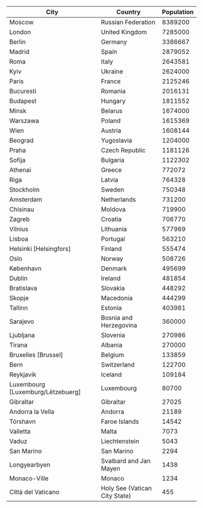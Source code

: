 | City | Country | Population |
| --- | --- | --- |
| Moscow | Russian Federation | 8389200 |
| London | United Kingdom | 7285000 |
| Berlin | Germany | 3386667 |
| Madrid | Spain | 2879052 |
| Roma | Italy | 2643581 |
| Kyiv | Ukraine | 2624000 |
| Paris | France | 2125246 |
| Bucuresti | Romania | 2016131 |
| Budapest | Hungary | 1811552 |
| Minsk | Belarus | 1674000 |
| Warszawa | Poland | 1615369 |
| Wien | Austria | 1608144 |
| Beograd | Yugoslavia | 1204000 |
| Praha | Czech Republic | 1181126 |
| Sofija | Bulgaria | 1122302 |
| Athenai | Greece | 772072 |
| Riga | Latvia | 764328 |
| Stockholm | Sweden | 750348 |
| Amsterdam | Netherlands | 731200 |
| Chisinau | Moldova | 719900 |
| Zagreb | Croatia | 706770 |
| Vilnius | Lithuania | 577969 |
| Lisboa | Portugal | 563210 |
| Helsinki [Helsingfors] | Finland | 555474 |
| Oslo | Norway | 508726 |
| København | Denmark | 495699 |
| Dublin | Ireland | 481854 |
| Bratislava | Slovakia | 448292 |
| Skopje | Macedonia | 444299 |
| Tallinn | Estonia | 403981 |
| Sarajevo | Bosnia and Herzegovina | 360000 |
| Ljubljana | Slovenia | 270986 |
| Tirana | Albania | 270000 |
| Bruxelles [Brussel] | Belgium | 133859 |
| Bern | Switzerland | 122700 |
| Reykjavík | Iceland | 109184 |
| Luxembourg [Luxemburg/Lëtzebuerg] | Luxembourg | 80700 |
| Gibraltar | Gibraltar | 27025 |
| Andorra la Vella | Andorra | 21189 |
| Tórshavn | Faroe Islands | 14542 |
| Valletta | Malta | 7073 |
| Vaduz | Liechtenstein | 5043 |
| San Marino | San Marino | 2294 |
| Longyearbyen | Svalbard and Jan Mayen | 1438 |
| Monaco-Ville | Monaco | 1234 |
| Città del Vaticano | Holy See (Vatican City State) | 455 |
